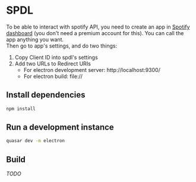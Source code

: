 # SPDL

To be able to interact with spotify API, you need to create an app in [Spotify dashboard](https://developer.spotify.com/dashboard/) (you don't need a premium account for this). You can call the app anything you want. <br/>
Then go to app's settings, and do two things:

1. Copy Client ID into spdl's settings
2. Add two URLs to Redirect URIs
   - For electron development server: http://localhost:9300/
   - For electron build: file://

## Install dependencies

```bash
npm install
```

## Run a development instance

```bash
quasar dev -m electron
```

## Build

_TODO_
